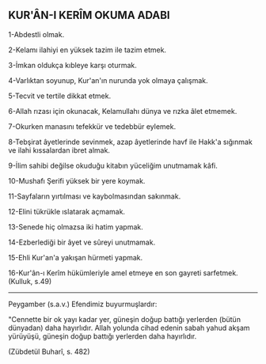 ## KUR'ÂN-I KERÎM OKUMA ADABI

1-Abdestli olmak.

2-Kelamı ilahiyi en yüksek tazim ile tazim etmek.

3-İmkan oldukça kıbleye karşı oturmak.

4-Varlıktan soyunup, Kur'an'ın nurunda yok olmaya çalışmak.

5-Tecvit ve tertile dikkat etmek.

6-Allah rızası için okunacak, Kelamullahı dünya ve rızka âlet etmemek.

7-Okurken manasını tefekkür ve tedebbür eylemek.

8-Tebşirat âyetlerinde sevinmek, azap âyetlerinde havf ile Hakk'a sığınmak ve ilahi kıssalardan ibret almak.

9-İlim sahibi değilse okuduğu kitabın yüceliğim unut­mamak kâfi.

10-Mushafı Şerifi yüksek bir yere koymak.

11-Sayfaların yırtılması ve kaybolmasından sakınmak.

12-Elini tükrükle ıslatarak açmamak.

13-Senede hiç olmazsa iki hatim yapmak.

14-Ezberlediği bir âyet ve sûreyi unutmamak.

15-Ehli Kur'an'a yakışan hürmeti yapmak.

16-Kur'ân-ı Kerîm hükümleriyle amel etmeye en son gayreti sarfetmek. (Kulluk, s.49)

<hr>

Peygamber (s.a.v.) Efendimiz buyurmuşlardır:

"Cennette bir ok yayı kadar yer, güneşin doğup battığı yerlerden (bütün dünyadan) daha hayırlıdır. Allah yo­lunda cihad edenin sabah yahud akşam yürüyüşü, güne­şin doğup battığı yerlerden daha hayırlıdır.

(Zübdetül Buharî, s. 482)
